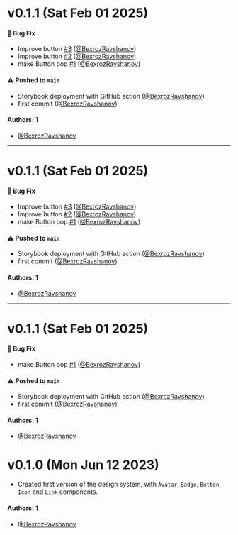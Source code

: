# v0.1.1 (Sat Feb 01 2025)

#### 🐛 Bug Fix

- Improve button [#3](https://github.com/BexrozRavshanov/learnstorybook-design-system/pull/3) ([@BexrozRavshanov](https://github.com/BexrozRavshanov))
- Improve button [#2](https://github.com/BexrozRavshanov/learnstorybook-design-system/pull/2) ([@BexrozRavshanov](https://github.com/BexrozRavshanov))
- make Button pop [#1](https://github.com/BexrozRavshanov/learnstorybook-design-system/pull/1) ([@BexrozRavshanov](https://github.com/BexrozRavshanov))

#### ⚠️ Pushed to `main`

- Storybook deployment with GitHub action ([@BexrozRavshanov](https://github.com/BexrozRavshanov))
- first commit ([@BexrozRavshanov](https://github.com/BexrozRavshanov))

#### Authors: 1

- [@BexrozRavshanov](https://github.com/BexrozRavshanov)

---

# v0.1.1 (Sat Feb 01 2025)

#### 🐛 Bug Fix

- Improve button [#3](https://github.com/BexrozRavshanov/learnstorybook-design-system/pull/3) ([@BexrozRavshanov](https://github.com/BexrozRavshanov))
- Improve button [#2](https://github.com/BexrozRavshanov/learnstorybook-design-system/pull/2) ([@BexrozRavshanov](https://github.com/BexrozRavshanov))
- make Button pop [#1](https://github.com/BexrozRavshanov/learnstorybook-design-system/pull/1) ([@BexrozRavshanov](https://github.com/BexrozRavshanov))

#### ⚠️ Pushed to `main`

- Storybook deployment with GitHub action ([@BexrozRavshanov](https://github.com/BexrozRavshanov))
- first commit ([@BexrozRavshanov](https://github.com/BexrozRavshanov))

#### Authors: 1

- [@BexrozRavshanov](https://github.com/BexrozRavshanov)

---

# v0.1.1 (Sat Feb 01 2025)

#### 🐛 Bug Fix

- make Button pop [#1](https://github.com/BexrozRavshanov/learnstorybook-design-system/pull/1) ([@BexrozRavshanov](https://github.com/BexrozRavshanov))

#### ⚠️ Pushed to `main`

- Storybook deployment with GitHub action ([@BexrozRavshanov](https://github.com/BexrozRavshanov))
- first commit ([@BexrozRavshanov](https://github.com/BexrozRavshanov))

#### Authors: 1

- [@BexrozRavshanov](https://github.com/BexrozRavshanov)

# v0.1.0 (Mon Jun 12 2023)

- Created first version of the design system, with `Avatar`, `Badge`, `Button`, `Icon` and `Link` components.

#### Authors: 1

- [@BexrozRavshanov](https://github.com/BexrozRavshanov)
